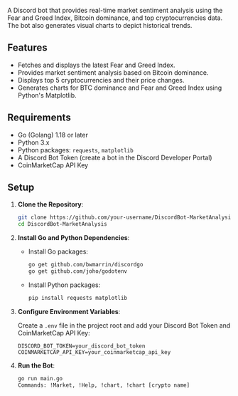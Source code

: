 A Discord bot that provides real-time market sentiment analysis using the Fear and Greed Index, Bitcoin dominance, and top cryptocurrencies data. The bot also generates visual charts to depict historical trends.

## Features

- Fetches and displays the latest Fear and Greed Index.
- Provides market sentiment analysis based on Bitcoin dominance.
- Displays top 5 cryptocurrencies and their price changes.
- Generates charts for BTC dominance and Fear and Greed Index using Python's Matplotlib.

## Requirements

- Go (Golang) 1.18 or later
- Python 3.x
- Python packages: `requests`, `matplotlib`
- A Discord Bot Token (create a bot in the Discord Developer Portal)
- CoinMarketCap API Key

## Setup

1. **Clone the Repository**:

    ```bash
    git clone https://github.com/your-username/DiscordBot-MarketAnalysis.git
    cd DiscordBot-MarketAnalysis
    ```

2. **Install Go and Python Dependencies**:

    - Install Go packages:

        ```bash
        go get github.com/bwmarrin/discordgo
        go get github.com/joho/godotenv
        ```

    - Install Python packages:

        ```bash
        pip install requests matplotlib
        ```

3. **Configure Environment Variables**:

    Create a `.env` file in the project root and add your Discord Bot Token and CoinMarketCap API Key:

    ```plaintext
    DISCORD_BOT_TOKEN=your_discord_bot_token
    COINMARKETCAP_API_KEY=your_coinmarketcap_api_key
    ```

4. **Run the Bot**:

    ```bash
    go run main.go
    Commands: !Market, !Help, !chart, !chart [crypto name]
    ```
